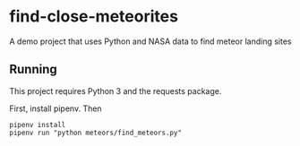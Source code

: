 # find-close-meteorites
A demo project that uses Python and NASA data to find meteor landing sites

## Running

This project requires Python 3 and the requests package.

First, install pipenv. Then

```
pipenv install
pipenv run "python meteors/find_meteors.py"
```
